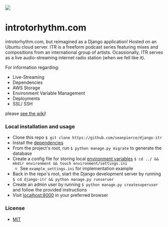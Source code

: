 ![](https://user-images.githubusercontent.com/15679739/51988581-3967a700-2462-11e9-8ef3-c73ab80540b7.png)

# introtorhythm.com

introtorhythm.com, but reimagined as a Django application! Hosted on an Ubuntu cloud server. ITR is a freeform podcast series featuring mixes and compositions from an international group of artists. Ocassionally, ITR serves as a live audio-streaming internet radio station (when we fell like it).

For information regarding:

* Live-Streaming
* Dependencies
* AWS Storage
* Environment Variable Management
* Deployments
* SSL/ SSH

please [see the wiki](https://github.com/seanpierce/introtorhythm.com/wiki)!

### Local installation and usage

-   Clone this repo `$ git clone https://github.com/seanpierce/django-itr`
-   Install the [dependencies](https://github.com/seanpierce/introtorhythm.com/wiki/Dependencies)
-   From the project's root, run `$ python manage.py migrate` to generate the database
-   Create a config file for storing local [environment variables](https://github.com/seanpierce/introtorhythm.com/wiki/Environment-Variables) `$ cd ../ && mkdir environment && touch environment/settings.ini`
	-   See `example_settings.ini` for implementation example
-   Back in the repo's root, start the Django development server by running `$ cd django-itr && python manage.py runserver`
-   Create an admin user by running `$ python manage.py createsuperuser` and follow the provided instructions
-   Visit <a href="http://localhost:8000/">localhost:8000</a> in your preferred browser

### License
* [MIT](https://raw.githubusercontent.com/seanpierce/introtorhythm.com/master/LICENSE)
